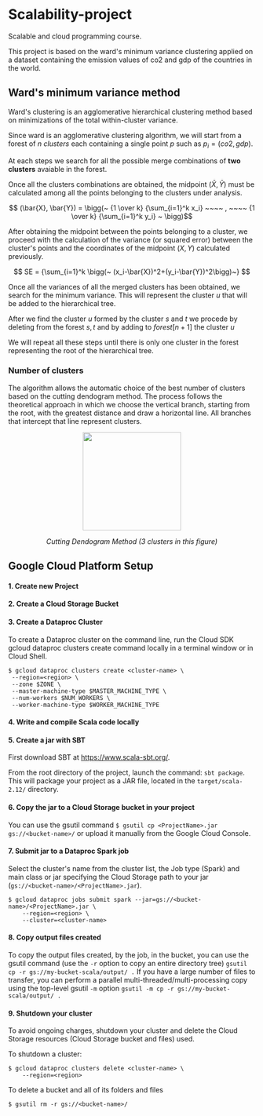 # Scalability-project

Scalable and cloud programming course.

This project is based on the ward's minimum variance clustering applied on a dataset containing the emission values of co2 and gdp of the countries in the world.
## Ward's minimum variance method

Ward's clustering is an agglomerative hierarchical clustering method based on minimizations of the total within-cluster variance.

Since ward is an agglomerative clustering algorithm, we will start from a forest of $n$ *clusters* each containing a single point $p$ such as $p_i = (co2,gdp)$.

At each steps we search for all the possible merge combinations of **two clusters** avaiable in the forest. 

Once all the clusters combinations are obtained, the midpoint $(\bar{X},	\bar{Y})$ must be calculated among all the points belonging to the clusters under analysis.


$$ 	(\bar{X},	\bar{Y}) = \bigg(~ {1 \over k} {\sum_{i=1}^k x_i} ~~~~  , ~~~~  {1 \over k} {\sum_{i=1}^k y_i} ~ \bigg)$$

After obtaining the midpoint between the points belonging to a cluster, we proceed with the calculation of the variance (or squared error) between the cluster's points and the coordinates of the midpoint $(X,Y)$ calculated previously.


$$    SE = {\sum_{i=1}^k \bigg(~ (x_i-\bar{X})^2+(y_i-\bar{Y})^2\bigg)~} $$

Once all the variances of all the merged clusters has been obtained, we search for the minimum variance. This will represent the cluster $u$ that will be added to the hierarchical tree.

After we find the cluster $u$ formed by the cluster $s$ and $t$ we procede by deleting from the forest $s,t$ and by adding to $forest[n+1]$ the cluster $u$

We will repeat all these steps until there is only one cluster in the forest representing the root of the hierarchical tree.

### Number of clusters

The algorithm allows the automatic choice of the best number of clusters based on the cutting dendogram method. The process follows the theoretical approach in which we choose the vertical branch, starting from the root, with the greatest distance and draw a horizontal line. All branches that intercept that line represent clusters. 

<p align="center">
  <img width="200" height="200" src="https://online.stat.psu.edu/stat555/sites/onlinecourses.science.psu.edu.stat555/files/cluster/single_linkage_02/index.png">
</p>

<p align="center">
<em>Cutting Dendogram Method (3 clusters in this figure) </em>
</p>

## Google Cloud Platform Setup

#### 1. Create new Project

#### 2. Create a Cloud Storage Bucket

#### 3. Create a Dataproc Cluster
To create a Dataproc cluster on the command line, run the Cloud SDK gcloud dataproc clusters create command locally in a terminal window or in Cloud Shell.
```
$ gcloud dataproc clusters create <cluster-name> \
 --region=<region> \
 --zone $ZONE \
 --master-machine-type $MASTER_MACHINE_TYPE \
 --num-workers $NUM_WORKERS \
 --worker-machine-type $WORKER_MACHINE_TYPE
```


#### 4. Write and compile Scala code locally 

#### 5. Create a jar with SBT
  First download SBT at https://www.scala-sbt.org/.

  From the root directory of the project, launch the command: ```sbt package```. This will package your project as a JAR file, located in the ```target/scala-2.12/``` directory.

#### 6. Copy the jar to a Cloud Storage bucket in your project
You can use the gsutil command
```$ gsutil cp <ProjectName>.jar gs://<bucket-name>/```
or upload it manually from the Google Cloud Console.

#### 7. Submit jar to a Dataproc Spark job
Select the cluster's name from the cluster list, the Job type (Spark) and main class or jar specifying the Cloud Storage path to your jar (```gs://<bucket-name>/<ProjectName>.jar```).
```
$ gcloud dataproc jobs submit spark --jar=gs://<bucket-name>/<ProjectName>.jar \
    --region=<region> \
    --cluster=<cluster-name>
```

#### 8. Copy output files created
To copy the output files created, by the job, in the bucket, you can use the gsutil command (use the ```-r``` option to copy an entire directory tree)
```gsutil cp -r gs://my-bucket-scala/output/ .```
If you have a large number of files to transfer, you can perform a parallel multi-threaded/multi-processing copy using the top-level gsutil ```-m``` option
```gsutil -m cp -r gs://my-bucket-scala/output/ .```

#### 9. Shutdown your cluster
To avoid ongoing charges, shutdown your cluster and delete the Cloud Storage resources (Cloud Storage bucket and files) used.

To shutdown a cluster:
```
$ gcloud dataproc clusters delete <cluster-name> \
    --region=<region>
```
To delete a bucket and all of its folders and files
```
$ gsutil rm -r gs://<bucket-name>/
```
